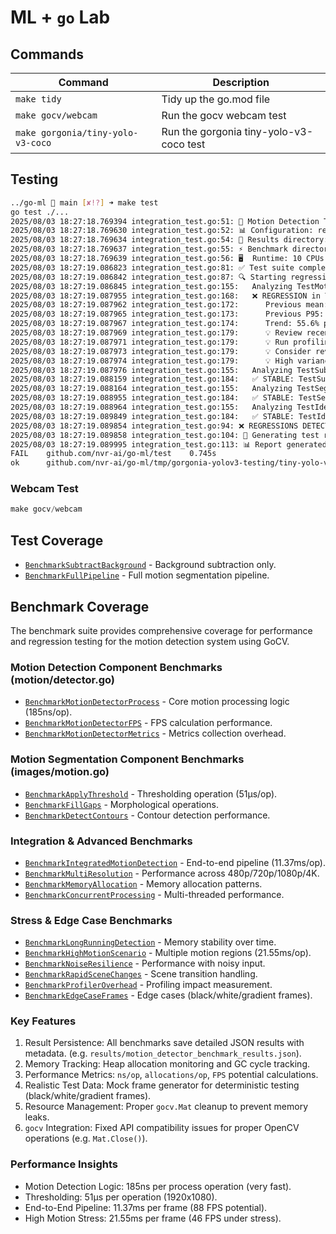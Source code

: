 # ML + `go` Lab

## Commands

| Command                           | Description                             |
| --------------------------------- | --------------------------------------- |
| `make tidy`                       | Tidy up the go.mod file                 |
| `make gocv/webcam`                | Run the gocv webcam test                |
| `make gorgonia/tiny-yolo-v3-coco` | Run the gorgonia tiny-yolo-v3-coco test |

## Testing

```sh
../go-ml 🌱 main [✘!?] ➜ make test
go test ./...
2025/08/03 18:27:18.769394 integration_test.go:51: 🚀 Motion Detection Test Suite Starting...
2025/08/03 18:27:18.769630 integration_test.go:52: 📊 Configuration: regression=true, verbose=true, report=true
2025/08/03 18:27:18.769634 integration_test.go:54: 💾 Results directory: ./test_results
2025/08/03 18:27:18.769637 integration_test.go:55: ⚡ Benchmark directory: ./benchmarks
2025/08/03 18:27:18.769639 integration_test.go:56: 🖥️  Runtime: 10 CPUs available
2025/08/03 18:27:19.086823 integration_test.go:81: ✅ Test suite completed in 317.148042ms with exit code 0
2025/08/03 18:27:19.086842 integration_test.go:87: 🔍 Starting regression analysis...
2025/08/03 18:27:19.086845 integration_test.go:155:   Analyzing TestMotionSegmenterCreation...
2025/08/03 18:27:19.087955 integration_test.go:168:   ❌ REGRESSION in TestMotionSegmenterCreation: REGRESSION: Duration increased by 460.2% (threshold: 10.0%); Consistent degradation trend: 55.6% per execution
2025/08/03 18:27:19.087962 integration_test.go:172:      Previous mean: 0.60 ms
2025/08/03 18:27:19.087965 integration_test.go:173:      Previous P95:  1.75 ms
2025/08/03 18:27:19.087967 integration_test.go:174:      Trend: 55.6% per execution
2025/08/03 18:27:19.087969 integration_test.go:179:      💡 Review recent code changes for performance impacts
2025/08/03 18:27:19.087971 integration_test.go:179:      💡 Run profiling to identify bottlenecks
2025/08/03 18:27:19.087973 integration_test.go:179:      💡 Consider reverting recent changes if regression is severe
2025/08/03 18:27:19.087974 integration_test.go:179:      💡 High variance detected (CV=1.11), consider stabilizing test environment
2025/08/03 18:27:19.087976 integration_test.go:155:   Analyzing TestSubtractBackground...
2025/08/03 18:27:19.088159 integration_test.go:184:   ✅ STABLE: TestSubtractBackground
2025/08/03 18:27:19.088164 integration_test.go:155:   Analyzing TestSegmentMotionPipeline...
2025/08/03 18:27:19.088955 integration_test.go:184:   ✅ STABLE: TestSegmentMotionPipeline
2025/08/03 18:27:19.088964 integration_test.go:155:   Analyzing TestIdempotency...
2025/08/03 18:27:19.089849 integration_test.go:184:   ✅ STABLE: TestIdempotency
2025/08/03 18:27:19.089854 integration_test.go:94: ❌ REGRESSIONS DETECTED - Build should fail!
2025/08/03 18:27:19.089858 integration_test.go:104: 📝 Generating test report...
2025/08/03 18:27:19.089995 integration_test.go:113: 📊 Report generated: test_results/reports/test_report_20250803_182719.html
FAIL    github.com/nvr-ai/go-ml/test    0.745s
ok      github.com/nvr-ai/go-ml/tmp/gorgonia-yolov3-testing/tiny-yolo-v3-coco   0.438s [no tests to run]
```

### Webcam Test

```javascript
make gocv/webcam
```

## Test Coverage

- [`BenchmarkSubtractBackground`](../motion/detector.go) - Background subtraction only.
- [`BenchmarkFullPipeline`](../motion/detector.go) - Full motion segmentation pipeline.

## Benchmark Coverage

The benchmark suite provides comprehensive coverage for performance and regression testing for the motion detection system using GoCV.

### Motion Detection Component Benchmarks (motion/detector.go)

- [`BenchmarkMotionDetectorProcess`](../test/benchmarks_test.go) - Core motion processing logic (185ns/op).
- [`BenchmarkMotionDetectorFPS`](../test/benchmarks_test.go) - FPS calculation performance.
- [`BenchmarkMotionDetectorMetrics`](../test/benchmarks_test.go) - Metrics collection overhead.

### Motion Segmentation Component Benchmarks (images/motion.go)

- [`BenchmarkApplyThreshold`](../test/benchmarks_test.go) - Thresholding operation (51μs/op).
- [`BenchmarkFillGaps`](../test/benchmarks_test.go) - Morphological operations.
- [`BenchmarkDetectContours`](../test/benchmarks_test.go) - Contour detection performance.

### Integration & Advanced Benchmarks

- [`BenchmarkIntegratedMotionDetection`](../test/benchmarks_test.go) - End-to-end pipeline (11.37ms/op).
- [`BenchmarkMultiResolution`](../test/benchmarks_test.go) - Performance across 480p/720p/1080p/4K.
- [`BenchmarkMemoryAllocation`](../test/benchmarks_test.go) - Memory allocation patterns.
- [`BenchmarkConcurrentProcessing`](../test/benchmarks_test.go) - Multi-threaded performance.

### Stress & Edge Case Benchmarks

- [`BenchmarkLongRunningDetection`](../test/benchmarks_test.go) - Memory stability over time.
- [`BenchmarkHighMotionScenario`](../test/benchmarks_test.go) - Multiple motion regions (21.55ms/op).
- [`BenchmarkNoiseResilience`](../test/benchmarks_test.go) - Performance with noisy input.
- [`BenchmarkRapidSceneChanges`](../test/benchmarks_test.go) - Scene transition handling.
- [`BenchmarkProfilerOverhead`](../test/benchmarks_test.go) - Profiling impact measurement.
- [`BenchmarkEdgeCaseFrames`](../test/benchmarks_test.go) - Edge cases (black/white/gradient frames).

### Key Features

1. Result Persistence: All benchmarks save detailed JSON results with metadata. (e.g. `results/motion_detector_benchmark_results.json`).
2. Memory Tracking: Heap allocation monitoring and GC cycle tracking.
3. Performance Metrics: `ns/op`, `allocations/op`, `FPS` potential calculations.
4. Realistic Test Data: Mock frame generator for deterministic testing (black/white/gradient frames).
5. Resource Management: Proper `gocv.Mat` cleanup to prevent memory leaks.
6. `gocv` Integration: Fixed API compatibility issues for proper OpenCV operations (e.g. `Mat.Close()`).

### Performance Insights

- Motion Detection Logic: 185ns per process operation (very fast).
- Thresholding: 51μs per operation (1920x1080).
- End-to-End Pipeline: 11.37ms per frame (88 FPS potential).
- High Motion Stress: 21.55ms per frame (46 FPS under stress).
